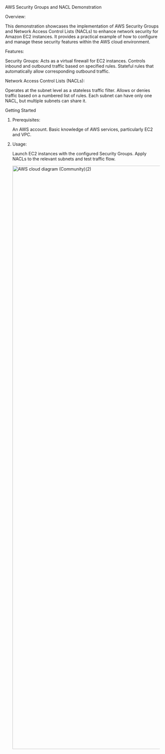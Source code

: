  AWS Security Groups and NACL Demonstration

Overview:

This demonstration showcases the implementation of AWS Security Groups and Network Access Control Lists (NACLs) to enhance network security for Amazon EC2 instances. It provides a practical example of how to configure and manage these security features within the AWS cloud environment.

Features:

 Security Groups: 
   Acts as a virtual firewall for EC2 instances.
   Controls inbound and outbound traffic based on specified rules.
   Stateful rules that automatically allow corresponding outbound traffic.

 Network Access Control Lists (NACLs):
 
   Operates at the subnet level as a stateless traffic filter.
   Allows or denies traffic based on a numbered list of rules.
   Each subnet can have only one NACL, but multiple subnets can share it.

Getting Started
1. Prerequisites:
   
    An AWS account.
    Basic knowledge of AWS services, particularly EC2 and VPC.

2. Usage:
   
    Launch EC2 instances with the configured Security Groups.
    Apply NACLs to the relevant subnets and test traffic flow.

   <img width="1899" alt="AWS cloud diagram (Community)(2)" src="https://github.com/user-attachments/assets/d21f2f3f-10de-4b22-9c93-a2287bb7c933">






